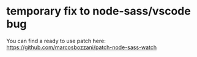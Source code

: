 # temporary fix to node-sass/vscode bug

You can find a ready to use patch here: https://github.com/marcosbozzani/patch-node-sass-watch
